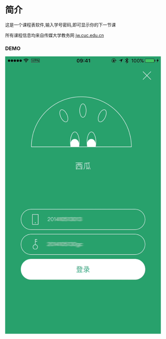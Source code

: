 # 简介

这是一个课程表软件,输入学号密码,即可显示你的下一节课

所有课程信息均来自传媒大学教务网 [jw.cuc.edu.cn]()

### DEMO

![this should be a gif](jwcuc-demo.gif)